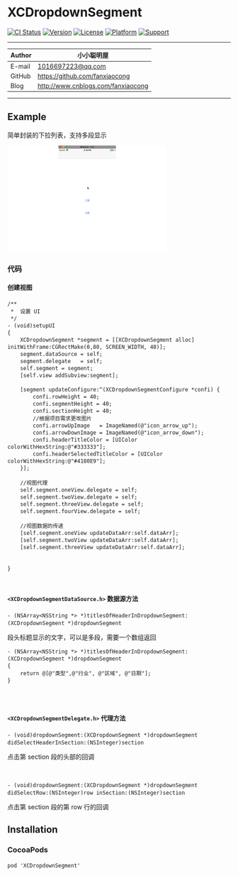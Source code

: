 # XCDropdownSegment


[![CI Status](https://img.shields.io/travis/fanxiaocong/XCDropdownSegment.svg?style=flat)](https://travis-ci.org/fanxiaocong/XCDropdownSegment)
[![Version](https://img.shields.io/cocoapods/v/XCDropdownSegment.svg?style=flat)](https://cocoapods.org/pods/XCDropdownSegment)
[![License](https://img.shields.io/badge/license-MIT-green.svg?style=flat)](https://cocoapods.org/pods/XCDropdownSegment)
[![Platform](https://img.shields.io/badge/platform-iOS-green.svg?style=flat)](https://cocoapods.org/pods/XCPresentation)
[![Support](https://img.shields.io/badge/support-iOS%208%2B%20-green.svg?style=flat)](https://www.apple.com/nl/ios/)&nbsp;

***
|Author|小小聪明屋|
|---|---|
|E-mail|1016697223@qq.com|
|GitHub|https://github.com/fanxiaocong|
|Blog|http://www.cnblogs.com/fanxiaocong|
***


## Example
简单封装的下拉列表，支持多段显示

![DropdownSegment](Screenshots/dropdown_segment.gif)


### 代码

#### 创建视图

```objc
/**
 *  设置 UI
 */
- (void)setupUI
{
    XCDropdownSegment *segment = [[XCDropdownSegment alloc] initWithFrame:CGRectMake(0,80, SCREEN_WIDTH, 40)];
    segment.dataSource = self;
    segment.delegate   = self;
    self.segment = segment;
    [self.view addSubview:segment];
    
    [segment updateConfigure:^(XCDropdownSegmentConfigure *confi) {
        confi.rowHeight = 40;
        confi.segmentHeight = 40;
        confi.sectionHeight = 40;
        //根据项目需求更改图片
        confi.arrowUpImage   = ImageNamed(@"icon_arrow_up");
        confi.arrowDownImage = ImageNamed(@"icon_arrow_down");
        confi.headerTitleColor = [UIColor colorWithHexString:@"#333333"];
        confi.headerSelectedTitleColor = [UIColor colorWithHexString:@"#4180E9"];
    }];
    
    //视图代理
    self.segment.oneView.delegate = self;
    self.segment.twoView.delegate = self;
    self.segment.threeView.delegate = self;
    self.segment.fourView.delegate = self;
    
    //视图数据的传递
    [self.segment.oneView updateDataArr:self.dataArr];
    [self.segment.twoView updateDataArr:self.dataArr];
    [self.segment.threeView updateDataArr:self.dataArr];

    
}
```

</br>

#### `<XCDropdownSegmentDataSource.h>`&nbsp;数据源方法

`- (NSArray<NSString *> *)titlesOfHeaderInDropdownSegment:(XCDropdownSegment *)dropdownSegment`

段头标题显示的文字，可以是多段，需要一个数组返回

```objc
- (NSArray<NSString *> *)titlesOfHeaderInDropdownSegment:(XCDropdownSegment *)dropdownSegment
{
	return @[@"类型",@"行业", @"区域", @"日期"];
}
```
</br>
</br>

#### `<XCDropdownSegmentDelegate.h>`&nbsp;代理方法

`- (void)dropdownSegment:(XCDropdownSegment *)dropdownSegment
    didSelectHeaderInSection:(NSInteger)section`

点击第 section 段的头部的回调

</br>

`- (void)dropdownSegment:(XCDropdownSegment *)dropdownSegment didSelectRow:(NSInteger)row inSection:(NSInteger)section`

点击第 section 段的第 row 行的回调



## Installation

### CocoaPods
```objc
pod 'XCDropdownSegment'
```
